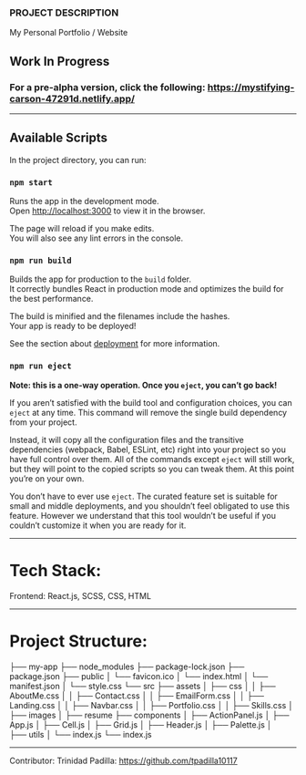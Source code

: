 ### PROJECT DESCRIPTION
My Personal Portfolio / Website


## Work In Progress
### For a pre-alpha version, click the following: https://mystifying-carson-47291d.netlify.app/
______________________________________________________________________________

## Available Scripts

In the project directory, you can run:

### `npm start`

Runs the app in the development mode.\
Open [http://localhost:3000](http://localhost:3000) to view it in the browser.

The page will reload if you make edits.\
You will also see any lint errors in the console.

### `npm run build`

Builds the app for production to the `build` folder.\
It correctly bundles React in production mode and optimizes the build for the best performance.

The build is minified and the filenames include the hashes.\
Your app is ready to be deployed!

See the section about [deployment](https://facebook.github.io/create-react-app/docs/deployment) for more information.

### `npm run eject`

**Note: this is a one-way operation. Once you `eject`, you can’t go back!**

If you aren’t satisfied with the build tool and configuration choices, you can `eject` at any time. This command will remove the single build dependency from your project.

Instead, it will copy all the configuration files and the transitive dependencies (webpack, Babel, ESLint, etc) right into your project so you have full control over them. All of the commands except `eject` will still work, but they will point to the copied scripts so you can tweak them. At this point you’re on your own.

You don’t have to ever use `eject`. The curated feature set is suitable for small and middle deployments, and you shouldn’t feel obligated to use this feature. However we understand that this tool wouldn’t be useful if you couldn’t customize it when you are ready for it.

______________________________________________________________________________
# Tech Stack:

Frontend: React.js, SCSS, CSS, HTML

______________________________________________________________________________
# Project Structure:

├── my-app 
        ├── node_modules
        ├── package-lock.json
        ├── package.json
        ├── public
        │   └── favicon.ico
        │   └── index.html
        │   └── manifest.json
        │   └── style.css
        └── src
            ├── assets
            │   ├── css
            │   │   ├── AboutMe.css
            │   │   ├── Contact.css
            │   │   ├── EmailForm.css
            │   │   ├── Landing.css
            │   │   ├── Navbar.css
            │   │   ├── Portfolio.css
            │   │   ├── Skills.css
            │   ├── images
            │   ├── resume
            ├── components
            │   ├── ActionPanel.js
            │   ├── App.js
            │   ├── Cell.js
            │   ├── Grid.js
            │   ├── Header.js
            │   ├── Palette.js
            │   
            ├── utils
            │   └── index.js
            └── index.js
______________________________________________________________________________

Contributor: Trinidad Padilla: https://github.com/tpadilla10117
